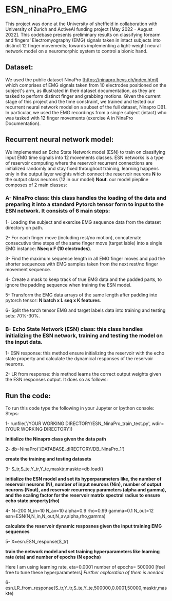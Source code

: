 # ESN_ninaPro_EMG

This project was done at the University of sheffield in collaboration with University of Zurich and ActiveAI funding project [May 2022 - August 2022]. This codebase presents preliminary results
on classifying forearm and fingers' Electromyography (EMG) signals taken in intact subjects into distinct 12 finger movements; towards implementing a light-weight neural network model 
on a neuromorphic system to control a bionic hand. 

 ## Dataset: 
 We used the public dataset NinaPro [https://ninapro.hevs.ch/index.html] which comprises of EMG signals taken from 10 electrodes positioned on the subject's arm, as illustrated in their dataset documentation, as they are tasked to perform distinct finger and grabbing motions. 
Given the current stage of this project and the time constraint, we trained and tested our recurrent neural network model on a subset of the full dataset, Ninapro DB1. In particular, we used the EMG recordings from a single subject (intact) who was tasked with 12 finger movements (exercise A in NinaPro Documentation). 
 
 
 ## Recurrent neural network model: 
We implemented an Echo State Network model (ESN) to train on classifying input EMG time signals into 12 movements classes. ESN networks is a type of reservoir computing where the reservoir recurrent connections are initialized randomly and stay fixed throughout training, learning happens only in the output layer weights which connect the reservoir neurons **N** to the output class neurons (12 in our model) **Nout**.
our model piepline composes of 2 main classes:

### A- NinaPro class: this class handles the loading of the data and preparing it into a standard Pytorch tensor form to input to the ESN network. It consists of 6 main steps:

1- Loading the subject and exercise EMG sequence data from the dataset directory on path.
   
2- For each finger move (including rest/no motion), concatenate consecutive time steps of the same finger move (target lable) into a single EMG instance: **Nseq x F (10 electrodes)**.
   
3- Find the maximum sequence length in all EMG finger moves and pad the shorter sequences with EMG samples taken from the next rest/no finger movement sequence.
   
4- Create a mask to keep track of true EMG data and the padded parts, to ignore the padding sequence when training the ESN model.
   
5- Transform the EMG data arrays of the same length after padding into pytorch tensor: **N batch x L seq x K features**.
   
6- Split the torch tensor EMG and target labels data into training and testing sets: 70%-30%.  

  
###  B- Echo State Network (ESN) class: this class handles initializing the ESN network, training and testing the model on the input data.

1- ESN response: this method ensure initializing the reservoir with the echo state property and calculate the dynamical responses of the reservoir neurons. 
    
2- LR from response: this method learns the correct output weights given the ESN responses output. It does so as follows:

 ## Run the code: 
To run this code type the following in your Jupyter or Ipython console:
Steps: 

1- runfile('/YOUR WORKING DIRECTORY/ESN_NinaPro_train_test.py', wdir=[YOUR WORKING DIRECTORY])

**Initialize the Ninapro class given the data path** 

2- db=NinaPro('/DATABASE_dIRECTORY/DB_NinaPro_1')

 **create the training and testing datasets**
 
3- S_tr,S_te,Y_tr,Y_te,masktr,maskte=db.load()

**initialize the ESN model and set its hyperparameters like, the number of reservoir neurons (N), number of input neurons (Nin), number of output neurons (Nout), and reservoir recurrency parameters (alpha and gamma), and the scaling factor for the reservoir matrix spectral radius to ensure echo state property(rho)** 

4- N=200
  N_in=10
  N_av=10
  alpha=0.9
  rho=0.99
  gamma=0.1
  N_out=12
  esn=ESN(N,N_in,N_out,N_av,alpha,rho,gamma)

  **calculate the reservoir dynamic resposnes given the input training EMG sequences**
  
  5- X=esn.ESN_response(S_tr)

  **train the network model and set training hyperparameters like learning rate (eta) and number of epochs (N epochs)**
  
  Here I am using learning rate, eta=0.0001
                  number of epochs= 500000
                  [feel free to tune these hyperparameters]
                  *Further exploration of them is needed*
  
  6- esn.LR_from_response(S_tr,Y_tr,S_te,Y_te,500000,0.0001,50000,masktr,maskte)
